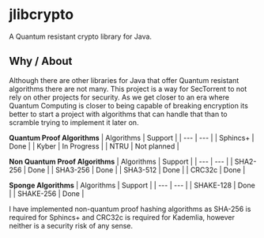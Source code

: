 # jlibcrypto

A Quantum resistant crypto library for Java.

Why / About
-----
Although there are other libraries for Java that offer Quantum resistant algorithms there are not many. This project is a way for SecTorrent to not rely on other projects for security.
As we get closer to an era where Quantum Computing is closer to being capable of breaking encryption its better to start a project with algorithms that can handle that than to scramble trying
to implement it later on.

**Quantum Proof Algorithms**
| Algorithms | Support                                         |
| ---        | ---                                             |
| Sphincs+   | Done                                            |
| Kyber      | In Progress                                     |
| NTRU       | Not planned                                     |

**Non Quantum Proof Algorithms**
| Algorithms | Support                                         |
| ---        | ---                                             |
| SHA2-256   | Done                                            |
| SHA3-256   | Done                                            |
| SHA3-512   | Done                                            |
| CRC32c     | Done                                            |

**Sponge Algorithms**
| Algorithms | Support                                         |
| ---        | ---                                             |
| SHAKE-128  | Done                                            |
| SHAKE-256  | Done                                            |

I have implemented non-quantum proof hashing algorithms as SHA-256 is required for Sphincs+ and CRC32c is required for Kademlia, however neither is a security risk of any sense.
